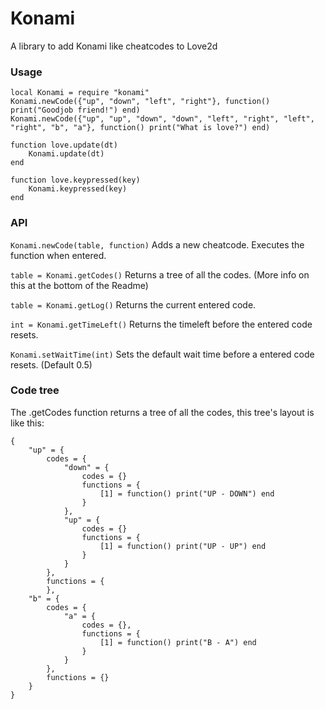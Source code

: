 # Konami
A library to add Konami like cheatcodes to Love2d

### Usage
```
local Konami = require "konami"
Konami.newCode({"up", "down", "left", "right"}, function() print("Goodjob friend!") end)
Konami.newCode({"up", "up", "down", "down", "left", "right", "left", "right", "b", "a"}, function() print("What is love?") end)

function love.update(dt)
	Konami.update(dt)
end

function love.keypressed(key)
	Konami.keypressed(key)
end
```

### API
``Konami.newCode(table, function)``
Adds a new cheatcode. Executes the function when entered.

``table = Konami.getCodes()``
Returns a tree of all the codes. (More info on this at the bottom of the Readme)

``table = Konami.getLog()``
Returns the current entered code.

``int = Konami.getTimeLeft()``
Returns the timeleft before the entered code resets.

``Konami.setWaitTime(int)``
Sets the default wait time before a entered code resets. (Default 0.5)

### Code tree
The .getCodes function returns a tree of all the codes, this tree's layout is like this:
```
{
	"up" = {
		codes = {
			"down" = {
				codes = {}
				functions = {
					[1] = function() print("UP - DOWN") end
				}
			},
			"up" = {
				codes = {}
				functions = {
					[1] = function() print("UP - UP") end
				}
			}
		},
		functions = {
		},
	"b" = {
		codes = {
			"a" = {
				codes = {},
				functions = {
					[1] = function() print("B - A") end
				}
			}
		},
		functions = {}
	}
}
```
